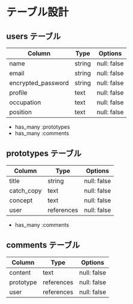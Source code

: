 # テーブル設計

## users テーブル

| Column             | Type   | Options     |
| ------------------ | ------ | ----------- |
| name               | string | null: false |
| email              | string | null: false |
| encrypted_password | string | null: false |
| profile            | text   | null: false |
| occupation         | text   | null: false |
| position           | text   | null: false |

- has_many :prototypes
- has_many :comments

## prototypes テーブル

| Column     | Type       | Options     |
| ------     | ------     | ----------- |
| title      | string     | null: false |
| catch_copy | text       | null: false |
| concept    | text       | null: false |
| user       | references | null: false |

- has_many :comments

## comments テーブル

| Column    | Type       | Options     |
| ----------| ------     | ----------- |
| content   | text       | null: false |
| prototype | references | null: false |
| user      | references | null: false |